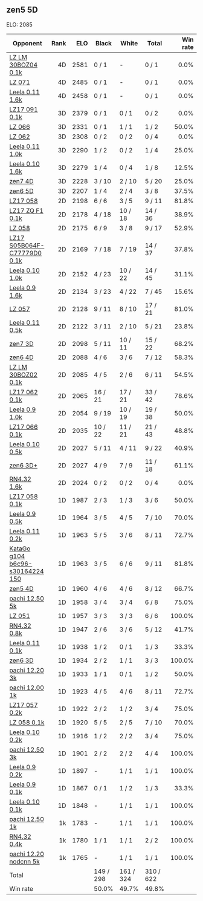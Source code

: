 ## zen5 5D ##

ELO: 2085

Opponent | Rank | ELO | Black | White | Total | Win rate
---------|-----:|----:|-------|-------|-------|-------:
[LZ LM 30BOZ04 0.1k](LZ%20LM%2030BOZ04%200.1k.md) | 4D | 2581 | 0 / 1 | - | 0 / 1 | 0.0%
[LZ 071](LZ%20071.md) | 4D | 2485 | 0 / 1 | - | 0 / 1 | 0.0%
[Leela 0.11 1.6k](Leela%200.11%201.6k.md) | 4D | 2458 | 0 / 1 | - | 0 / 1 | 0.0%
[LZ17 091 0.1k](LZ17%20091%200.1k.md) | 3D | 2379 | 0 / 1 | 0 / 1 | 0 / 2 | 0.0%
[LZ 066](LZ%20066.md) | 3D | 2331 | 0 / 1 | 1 / 1 | 1 / 2 | 50.0%
[LZ 062](LZ%20062.md) | 3D | 2308 | 0 / 2 | 0 / 2 | 0 / 4 | 0.0%
[Leela 0.11 1.0k](Leela%200.11%201.0k.md) | 3D | 2290 | 1 / 2 | 0 / 2 | 1 / 4 | 25.0%
[Leela 0.10 1.6k](Leela%200.10%201.6k.md) | 3D | 2279 | 1 / 4 | 0 / 4 | 1 / 8 | 12.5%
[zen7 4D](zen7%204D.md) | 3D | 2228 | 3 / 10 | 2 / 10 | 5 / 20 | 25.0%
[zen6 5D](zen6%205D.md) | 3D | 2207 | 1 / 4 | 2 / 4 | 3 / 8 | 37.5%
[LZ17 058](LZ17%20058.md) | 2D | 2198 | 6 / 6 | 3 / 5 | 9 / 11 | 81.8%
[LZ17 ZQ F1 0.1k](LZ17%20ZQ%20F1%200.1k.md) | 2D | 2178 | 4 / 18 | 10 / 18 | 14 / 36 | 38.9%
[LZ 058](LZ%20058.md) | 2D | 2175 | 6 / 9 | 3 / 8 | 9 / 17 | 52.9%
[LZ17 S05B064F-C77779D0 0.1k](LZ17%20S05B064F-C77779D0%200.1k.md) | 2D | 2169 | 7 / 18 | 7 / 19 | 14 / 37 | 37.8%
[Leela 0.10 1.0k](Leela%200.10%201.0k.md) | 2D | 2152 | 4 / 23 | 10 / 22 | 14 / 45 | 31.1%
[Leela 0.9 1.6k](Leela%200.9%201.6k.md) | 2D | 2134 | 3 / 23 | 4 / 22 | 7 / 45 | 15.6%
[LZ 057](LZ%20057.md) | 2D | 2128 | 9 / 11 | 8 / 10 | 17 / 21 | 81.0%
[Leela 0.11 0.5k](Leela%200.11%200.5k.md) | 2D | 2122 | 3 / 11 | 2 / 10 | 5 / 21 | 23.8%
[zen7 3D](zen7%203D.md) | 2D | 2098 | 5 / 11 | 10 / 11 | 15 / 22 | 68.2%
[zen6 4D](zen6%204D.md) | 2D | 2088 | 4 / 6 | 3 / 6 | 7 / 12 | 58.3%
[LZ LM 30BOZ02 0.1k](LZ%20LM%2030BOZ02%200.1k.md) | 2D | 2085 | 4 / 5 | 2 / 6 | 6 / 11 | 54.5%
[LZ17 062 0.1k](LZ17%20062%200.1k.md) | 2D | 2065 | 16 / 21 | 17 / 21 | 33 / 42 | 78.6%
[Leela 0.9 1.0k](Leela%200.9%201.0k.md) | 2D | 2054 | 9 / 19 | 10 / 19 | 19 / 38 | 50.0%
[LZ17 066 0.1k](LZ17%20066%200.1k.md) | 2D | 2035 | 10 / 22 | 11 / 21 | 21 / 43 | 48.8%
[Leela 0.10 0.5k](Leela%200.10%200.5k.md) | 2D | 2027 | 5 / 11 | 4 / 11 | 9 / 22 | 40.9%
[zen6 3D+](zen6%203D+.md) | 2D | 2027 | 4 / 9 | 7 / 9 | 11 / 18 | 61.1%
[RN4.32 1.6k](RN4.32%201.6k.md) | 2D | 2024 | 0 / 2 | 0 / 2 | 0 / 4 | 0.0%
[LZ17 058 0.1k](LZ17%20058%200.1k.md) | 1D | 1987 | 2 / 3 | 1 / 3 | 3 / 6 | 50.0%
[Leela 0.9 0.5k](Leela%200.9%200.5k.md) | 1D | 1964 | 3 / 5 | 4 / 5 | 7 / 10 | 70.0%
[Leela 0.11 0.2k](Leela%200.11%200.2k.md) | 1D | 1963 | 5 / 5 | 3 / 6 | 8 / 11 | 72.7%
[KataGo g104 b6c96-s30164224 150](KataGo%20g104%20b6c96-s30164224%20150.md) | 1D | 1963 | 3 / 5 | 6 / 6 | 9 / 11 | 81.8%
[zen5 4D](zen5%204D.md) | 1D | 1960 | 4 / 6 | 4 / 6 | 8 / 12 | 66.7%
[pachi 12.50 5k](pachi%2012.50%205k.md) | 1D | 1958 | 3 / 4 | 3 / 4 | 6 / 8 | 75.0%
[LZ 051](LZ%20051.md) | 1D | 1957 | 3 / 3 | 3 / 3 | 6 / 6 | 100.0%
[RN4.32 0.8k](RN4.32%200.8k.md) | 1D | 1947 | 2 / 6 | 3 / 6 | 5 / 12 | 41.7%
[Leela 0.11 0.1k](Leela%200.11%200.1k.md) | 1D | 1938 | 1 / 2 | 0 / 1 | 1 / 3 | 33.3%
[zen6 3D](zen6%203D.md) | 1D | 1934 | 2 / 2 | 1 / 1 | 3 / 3 | 100.0%
[pachi 12.20 3k](pachi%2012.20%203k.md) | 1D | 1933 | 1 / 1 | 0 / 1 | 1 / 2 | 50.0%
[pachi 12.00 1k](pachi%2012.00%201k.md) | 1D | 1923 | 4 / 5 | 4 / 6 | 8 / 11 | 72.7%
[LZ17 057 0.2k](LZ17%20057%200.2k.md) | 1D | 1922 | 2 / 2 | 1 / 2 | 3 / 4 | 75.0%
[LZ 058 0.1k](LZ%20058%200.1k.md) | 1D | 1920 | 5 / 5 | 2 / 5 | 7 / 10 | 70.0%
[Leela 0.10 0.2k](Leela%200.10%200.2k.md) | 1D | 1916 | 1 / 2 | 2 / 2 | 3 / 4 | 75.0%
[pachi 12.50 3k](pachi%2012.50%203k.md) | 1D | 1901 | 2 / 2 | 2 / 2 | 4 / 4 | 100.0%
[Leela 0.9 0.2k](Leela%200.9%200.2k.md) | 1D | 1897 | - | 1 / 1 | 1 / 1 | 100.0%
[Leela 0.9 0.1k](Leela%200.9%200.1k.md) | 1D | 1867 | 0 / 1 | 1 / 2 | 1 / 3 | 33.3%
[Leela 0.10 0.1k](Leela%200.10%200.1k.md) | 1D | 1848 | - | 1 / 1 | 1 / 1 | 100.0%
[pachi 12.50 1k](pachi%2012.50%201k.md) | 1k | 1783 | - | 1 / 1 | 1 / 1 | 100.0%
[RN4.32 0.4k](RN4.32%200.4k.md) | 1k | 1780 | 1 / 1 | 1 / 1 | 2 / 2 | 100.0%
[pachi 12.20 nodcnn 5k](pachi%2012.20%20nodcnn%205k.md) | 1k | 1765 | - | 1 / 1 | 1 / 1 | 100.0%
Total | | | 149 / 298 | 161 / 324 | 310 / 622 | 
Win rate| | | 50.0% | 49.7% | 49.8% | 
